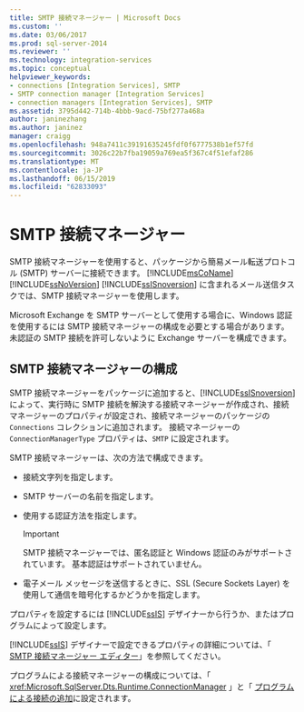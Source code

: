 ```yaml
---
title: SMTP 接続マネージャー | Microsoft Docs
ms.custom: ''
ms.date: 03/06/2017
ms.prod: sql-server-2014
ms.reviewer: ''
ms.technology: integration-services
ms.topic: conceptual
helpviewer_keywords:
- connections [Integration Services], SMTP
- SMTP connection manager [Integration Services]
- connection managers [Integration Services], SMTP
ms.assetid: 3795d442-714b-4bbb-9acd-75bf277a468a
author: janinezhang
ms.author: janinez
manager: craigg
ms.openlocfilehash: 948a7411c39191635245fdf0f6777538b1ef57fd
ms.sourcegitcommit: 3026c22b7fba19059a769ea5f367c4f51efaf286
ms.translationtype: MT
ms.contentlocale: ja-JP
ms.lasthandoff: 06/15/2019
ms.locfileid: "62833093"
---
```

# <a name="smtp-connection-manager"></a>SMTP 接続マネージャー
  SMTP 接続マネージャーを使用すると、パッケージから簡易メール転送プロトコル (SMTP) サーバーに接続できます。 [!INCLUDE[msCoName](../../includes/msconame-md.md)] [!INCLUDE[ssNoVersion](../../includes/ssnoversion-md.md)] [!INCLUDE[ssISnoversion](../../includes/ssisnoversion-md.md)] に含まれるメール送信タスクでは、SMTP 接続マネージャーを使用します。  
  
 Microsoft Exchange を SMTP サーバーとして使用する場合に、Windows 認証を使用するには SMTP 接続マネージャーの構成を必要とする場合があります。 未認証の SMTP 接続を許可しないように Exchange サーバーを構成できます。  
  
## <a name="configuration-the-smtp-connection-manager"></a>SMTP 接続マネージャーの構成  
 SMTP 接続マネージャーをパッケージに追加すると、[!INCLUDE[ssISnoversion](../../includes/ssisnoversion-md.md)] によって、実行時に SMTP 接続を解決する接続マネージャーが作成され、接続マネージャーのプロパティが設定され、接続マネージャーのパッケージの `Connections` コレクションに追加されます。 接続マネージャーの `ConnectionManagerType` プロパティは、`SMTP` に設定されます。  
  
 SMTP 接続マネージャーは、次の方法で構成できます。  
  
-   接続文字列を指定します。  
  
-   SMTP サーバーの名前を指定します。  
  
-   使用する認証方法を指定します。  
  
    > [!IMPORTANT]  
    >  SMTP 接続マネージャーでは、匿名認証と Windows 認証のみがサポートされています。 基本認証はサポートされていません。  
  
-   電子メール メッセージを送信するときに、SSL (Secure Sockets Layer) を使用して通信を暗号化するかどうかを指定します。  
  
 プロパティを設定するには [!INCLUDE[ssIS](../../includes/ssis-md.md)] デザイナーから行うか、またはプログラムによって設定します。  
  
 [!INCLUDE[ssIS](../../includes/ssis-md.md)] デザイナーで設定できるプロパティの詳細については、「 [SMTP 接続マネージャー エディター](../smtp-connection-manager-editor.md)」を参照してください。  
  
 プログラムによる接続マネージャーの構成については、「 <xref:Microsoft.SqlServer.Dts.Runtime.ConnectionManager> 」と「 [プログラムによる接続の追加](../building-packages-programmatically/adding-connections-programmatically.md)に設定されます。  
  
  
